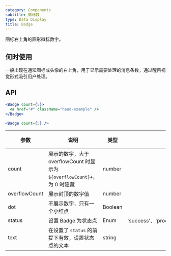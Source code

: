 ```yaml
---
category: Components
subtitle: 徽标数
type: Data Display
title: Badge
---
```


图标右上角的圆形徽标数字。

## 何时使用

一般出现在通知图标或头像的右上角，用于显示需要处理的消息条数，通过醒目视觉形式吸引用户处理。

## API

```jsx
<Badge count={5}>
  <a href="#" className="head-example" />
</Badge>
```


```jsx
<Badge count={5} />
```

| 参数           | 说明                             | 类型       |  可选值 | 默认值 |
|----------------|----------------------------------|------------|---------|--------|
| count          | 展示的数字，大于 overflowCount 时显示为 `${overflowCount}+`，为 0 时隐藏 | number     |         |        |
| overflowCount  | 展示封顶的数字值                 | number     |         | 99     |
| dot            | 不展示数字，只有一个小红点       | Boolean    |         | false  |
| status         | 设置 Badge 为状态点            | Enum      | 'success'、'processing'、'default'、'error'、'warning' | '' |
| text           | 在设置了 `status` 的前提下有效，设置状态点的文本  | string | | '' |
